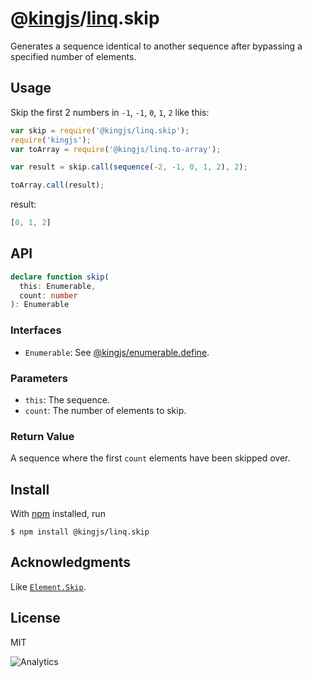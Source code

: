 # @[kingjs](https://www.npmjs.com/package/kingjs)/[linq](https://www.npmjs.com/package/@kingjs/linq).skip
Generates a sequence identical to another sequence after bypassing a specified number of elements.
## Usage 
Skip the first 2 numbers in `-1`, `-1`, `0`, `1`, `2` like this:
```js
var skip = require('@kingjs/linq.skip');
require('kingjs');
var toArray = require('@kingjs/linq.to-array');

var result = skip.call(sequence(-2, -1, 0, 1, 2), 2);

toArray.call(result);
```
result:
```js
[0, 1, 2]
```
## API
```ts
declare function skip(
  this: Enumerable,
  count: number
): Enumerable
```
### Interfaces
- `Enumerable`: See [@kingjs/enumerable.define](https://www.npmjs.com/package/@kingjs/enumerable.define).

### Parameters
- `this`: The sequence.
- `count`: The number of elements to skip.

### Return Value
A sequence where the first `count` elements have been skipped over. 

## Install
With [npm](https://npmjs.org/) installed, run
```
$ npm install @kingjs/linq.skip
```
## Acknowledgments
Like [`Element.Skip`](https://msdn.microsoft.com/en-us/library/bb358985(v=vs.110).aspx).
## License
MIT

![Analytics](https://analytics.kingjs.net/linq/skip)